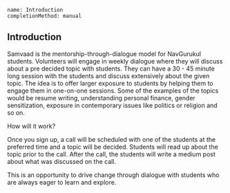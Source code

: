 ```ngMeta
name: Introduction
completionMethod: manual
```

## Introduction

Samvaad is the mentorship-through-dialogue model for NavGurukul students. Volunteers will engage in weekly dialogue where they will discuss about a pre decided topic with students. They can have a 30 - 45 minute long session with the students and discuss extensively about the given topic. The idea is to offer larger exposure to students by helping them to engage them in one-on-one sessions. Some of the examples of the topics would be resume writing, understanding personal finance, gender sensitization, exposure in contemporary issues like politics or religion and so on.

How will it work?

Once you sign up, a call will be scheduled with one of the students at the preferred time and a topic will be decided. Students will read up about the topic prior to the call. After the call, the students will write a medium post about what was discussed on the call.

This is an opportunity to drive change through dialogue with students who are always eager to learn and explore.
